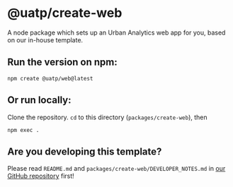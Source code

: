 # @uatp/create-web

A node package which sets up an Urban Analytics web app for you, based on our in-house template.

## Run the version on npm:

    npm create @uatp/web@latest

## Or run locally:

Clone the repository. `cd` to this directory (`packages/create-web`), then

    npm exec .

## Are you developing this template?

Please read `README.md` and `packages/create-web/DEVELOPER_NOTES.md` in [our GitHub repository](https://github.com/Urban-Analytics-Technology-Platform/web-app-template) first!
